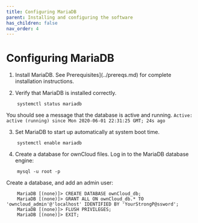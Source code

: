 ```yaml
---
title: Configuring MariaDB
parent: Installing and configuring the software
has_children: false
nav_order: 4
---
```


# Configuring MariaDB

1. Install MariaDB. See Prerequisites](../prereqs.md) for complete installation instructions.

2. Verify that MariaDB is installed correctly.
```shell
	systemctl status mariadb
```
You should see a message that the database is active and running. 
`Active: active (running) since Mon 2020-06-01 22:31:25 GMT; 24s ago`

3. Set MariaDB to start up automatically at system boot time.
```shell
	systemctl enable mariadb
```

4. Create a database for ownCloud files. Log in to the MariaDB database engine:

```shell
	mysql -u root -p
```
Create a database, and add an admin user:  
```
	MariaDB [(none)]> CREATE DATABASE ownCloud_db;
	MariaDB [(none)]> GRANT ALL ON ownCloud_db.* TO 'owncloud_admin'@'localhost' IDENTIFIED BY 'YourStrongP@ssword';
	MariaDB [(none)]> FLUSH PRIVILEGES;
	MariaDB [(none)]> EXIT;
```